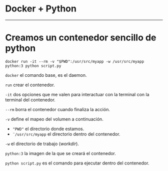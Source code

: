# Docker + Python

---
# Creamos un contenedor sencillo de python

`docker run -it --rm -v "$PWD":/usr/src/myapp -w /usr/src/myapp python:3 python script.py`

`docker` el comando base, es el daemon.

`run` crear el contenedor.

`-it` dos opciones que me valen para interactuar con la terminal con la terminal del contenedor.

`--rm` borra el contenedor cuando finaliza la acción.

`-v` define el mapeo del volumen a continuación.

- `"PWD"` el directorio donde estamos.
- `¨/usr/src/myapp` el directorio dentro del contenedor.

`-w` el directorio de trabajo (_workdir_).

`python:3` la imagen de la que se creará el contenedor.

`python script.py` es el comando para ejecutar dentro del contenedor.